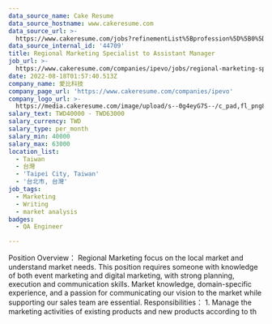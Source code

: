 ```yaml
---
data_source_name: Cake Resume
data_source_hostname: www.cakeresume.com
data_source_url: >-
  https://www.cakeresume.com/jobs?refinementList%5Bprofession%5D%5B0%5D=engineering_qa-engineer&refinementList%5Bsalary_type%5D=per_month&refinementList%5Bsalary_currency%5D=TWD&range%5Bsalary_range%5D%5Bmax%5D=600000
data_source_internal_id: '44709'
title: Regional Marketing Specialist to Assistant Manager
job_url: >-
  https://www.cakeresume.com/companies/ipevo/jobs/regional-marketing-specialist-to-assistant-manager
date: 2022-08-18T01:57:40.513Z
company_name: 愛比科技
company_page_url: 'https://www.cakeresume.com/companies/ipevo'
company_logo_url: >-
  https://media.cakeresume.com/image/upload/s--0g4eyG7S--/c_pad,fl_png8,h_200,w_200/v1623920944/aw4qxrmvqb33arat13dr.png
salary_text: TWD40000 - TWD63000
salary_currency: TWD
salary_type: per_month
salary_min: 40000
salary_max: 63000
location_list:
  - Taiwan
  - 台灣
  - 'Taipei City, Taiwan'
  - '台北市, 台灣'
job_tags:
  - Marketing
  - Writing
  - market analysis
badges:
  - QA Engineer

---
```


Position Overview： Regional Marketing focus on the local market and understand market needs. This position requires someone with knowledge of both event marketing and digital marketing, with strong planning, execution and communication skills. Market knowledge, domain-specific experience, and a passion for communicating our vision to the market while supporting our sales team are essential. Responsibilities： 1. Manage the marketing activities of existing products and new products according to th